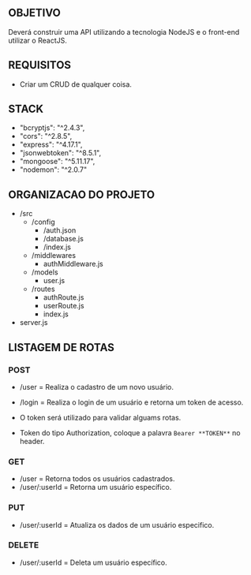## OBJETIVO
Deverá construir uma API utilizando a tecnologia NodeJS e o front-end utilizar o ReactJS.

## REQUISITOS
* Criar um CRUD de qualquer coisa.

## STACK

* "bcryptjs": "^2.4.3",
* "cors": "^2.8.5",
* "express": "^4.17.1",
* "jsonwebtoken": "^8.5.1",
* "mongoose": "^5.11.17",
* "nodemon": "^2.0.7"


## ORGANIZACAO DO PROJETO

* /src
    - /config
        - /auth.json
        - /database.js
        - /index.js
    - /middlewares
        - authMiddleware.js
    - /models
        - user.js
    - /routes
        - authRoute.js
        - userRoute.js
        - index.js
* server.js

## LISTAGEM DE ROTAS

### POST

* /user 	= Realiza o cadastro de um novo usuário.
* /login 	= Realiza o login de um usuário e retorna um token de acesso.

* O token será utilizado para validar alguams rotas.
* Token do tipo Authorization, coloque a palavra `Bearer **TOKEN**` no header.

### GET

* /user         = Retorna todos os usuários cadastrados.
* /user/:userId	= Retorna um usuário específico.

### PUT

* /user/:userId = Atualiza os dados de um usuário especifico.

### DELETE

* /user/:userId = Deleta um usuário específico.